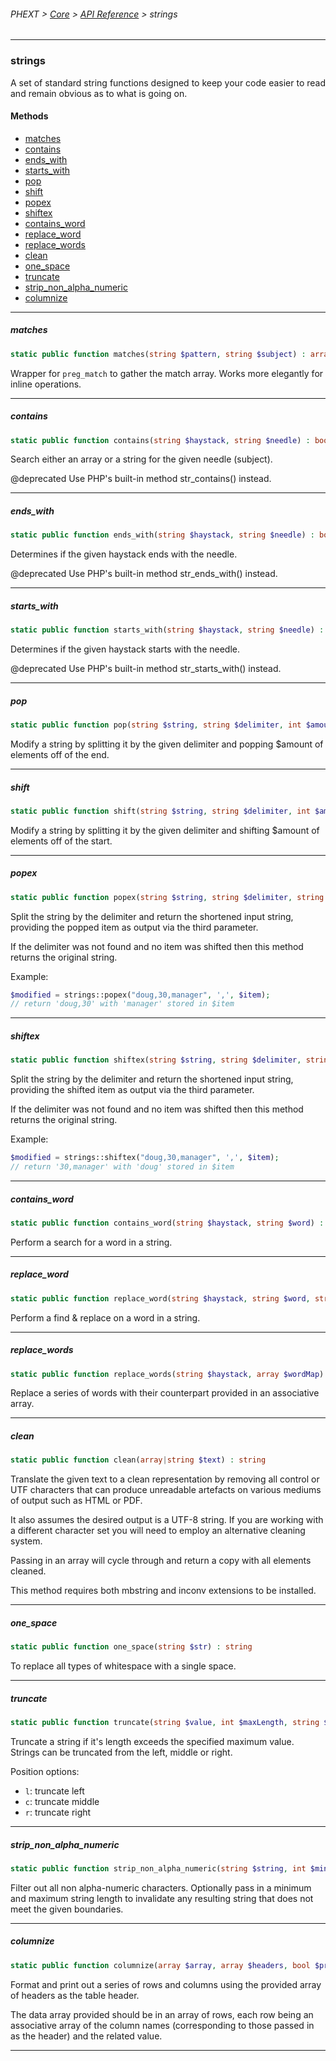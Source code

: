 ###### PHEXT > [Core](../README.md) > [API Reference](index.md) > strings
------
### strings
A set of standard string functions designed to keep your code easier to read and remain obvious as to what is going on.
#### Methods
- [matches](#matches)
- [contains](#contains)
- [ends_with](#ends_with)
- [starts_with](#starts_with)
- [pop](#pop)
- [shift](#shift)
- [popex](#popex)
- [shiftex](#shiftex)
- [contains_word](#contains_word)
- [replace_word](#replace_word)
- [replace_words](#replace_words)
- [clean](#clean)
- [one_space](#one_space)
- [truncate](#truncate)
- [strip_non_alpha_numeric](#strip_non_alpha_numeric)
- [columnize](#columnize)

------
##### matches
```php
static public function matches(string $pattern, string $subject) : array
```
Wrapper for `preg_match` to gather the match array. Works more elegantly for inline operations.


------
##### contains
```php
static public function contains(string $haystack, string $needle) : bool
```
Search either an array or a string for the given needle (subject).

@deprecated Use PHP's built-in method str_contains() instead.


------
##### ends_with
```php
static public function ends_with(string $haystack, string $needle) : bool
```
Determines if the given haystack ends with the needle.

@deprecated Use PHP's built-in method str_ends_with() instead.


------
##### starts_with
```php
static public function starts_with(string $haystack, string $needle) : bool
```
Determines if the given haystack starts with the needle.

@deprecated Use PHP's built-in method str_starts_with() instead.


------
##### pop
```php
static public function pop(string $string, string $delimiter, int $amount) : string
```
Modify a string by splitting it by the given delimiter and popping $amount of elements off of the end.


------
##### shift
```php
static public function shift(string $string, string $delimiter, int $amount) : string
```
Modify a string by splitting it by the given delimiter and shifting $amount of elements off of the start.


------
##### popex
```php
static public function popex(string $string, string $delimiter, string &$poppedItem = null) : string
```
Split the string by the delimiter and return the shortened input string, providing the popped item as output via the third parameter.

If the delimiter was not found and no item was shifted then this method returns the original string.

Example:

``` php
$modified = strings::popex("doug,30,manager", ',', $item);
// return 'doug,30' with 'manager' stored in $item
```


------
##### shiftex
```php
static public function shiftex(string $string, string $delimiter, string &$shiftedItem = null) : string
```
Split the string by the delimiter and return the shortened input string, providing the shifted item as output via the third parameter.

If the delimiter was not found and no item was shifted then this method returns the original string.

Example:

``` php
$modified = strings::shiftex("doug,30,manager", ',', $item);
// return '30,manager' with 'doug' stored in $item
```


------
##### contains_word
```php
static public function contains_word(string $haystack, string $word) : bool
```
Perform a search for a word in a string.


------
##### replace_word
```php
static public function replace_word(string $haystack, string $word, string $replacement) : string
```
Perform a find & replace on a word in a string.


------
##### replace_words
```php
static public function replace_words(string $haystack, array $wordMap) : string
```
Replace a series of words with their counterpart provided in an associative array.


------
##### clean
```php
static public function clean(array|string $text) : string
```
Translate the given text to a clean representation by removing all control or UTF characters that can produce unreadable artefacts on various mediums of output such as HTML or PDF.

It also assumes the desired output is a UTF-8 string. If you are working with a different character set you will need to employ an alternative cleaning system.

Passing in an array will cycle through and return a copy with all elements cleaned.

This method requires both mbstring and inconv extensions to be installed.


------
##### one_space
```php
static public function one_space(string $str) : string
```
To replace all types of whitespace with a single space.


------
##### truncate
```php
static public function truncate(string $value, int $maxLength, string $position = 'r') : string
```
Truncate a string if it's length exceeds the specified maximum value. Strings can be truncated from the left, middle or right.


Position options:
- `l`: truncate left
- `c`: truncate middle
- `r`: truncate right


------
##### strip_non_alpha_numeric
```php
static public function strip_non_alpha_numeric(string $string, int $min = null, int $max = null) : string|bool
```
Filter out all non alpha-numeric characters. Optionally pass in a minimum and maximum string length to invalidate any resulting string that does not meet the given boundaries.


------
##### columnize
```php
static public function columnize(array $array, array $headers, bool $printHeaders = true, bool $printNumericIndexes = true) : string
```
Format and print out a series of rows and columns using the provided array of headers as the table header.

The data array provided should be in an array of rows, each row being an associative array of the column names (corresponding to those passed in as the header) and the related value.


------
